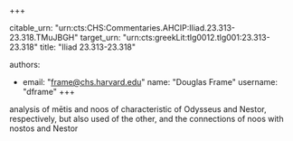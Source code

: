 +++


citable_urn: "urn:cts:CHS:Commentaries.AHCIP:Iliad.23.313-23.318.TMuJBGH"
target_urn: "urn:cts:greekLit:tlg0012.tlg001:23.313-23.318"
title: "Iliad 23.313-23.318"

authors:
- email: "frame@chs.harvard.edu"
  name: "Douglas Frame"
  username: "dframe"
+++

<p>analysis of mētis and noos of characteristic of Odysseus and Nestor, respectively, but also used of the other, and the connections of noos with nostos and Nestor</p>